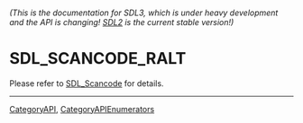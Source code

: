 ###### (This is the documentation for SDL3, which is under heavy development and the API is changing! [SDL2](https://wiki.libsdl.org/SDL2/) is the current stable version!)
# SDL_SCANCODE_RALT

Please refer to [SDL_Scancode](SDL_Scancode) for details.

----
[CategoryAPI](CategoryAPI), [CategoryAPIEnumerators](CategoryAPIEnumerators)


